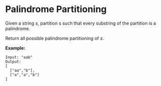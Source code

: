 # Palindrome Partitioning

Given a string _s_, partition s such that every substring of the partition is a palindrome.

Return all possible palindrome partitioning of _s_.

**Example:**

```pseudo
Input: "aab"
Output:
[
  ["aa","b"],
  ["a","a","b"]
]
```
